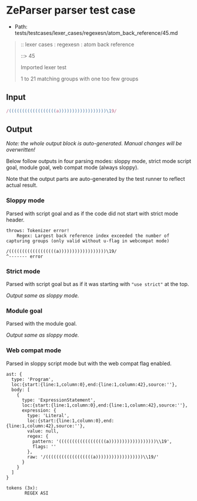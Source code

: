 # ZeParser parser test case

- Path: tests/testcases/lexer_cases/regexesn/atom_back_reference/45.md

> :: lexer cases : regexesn : atom back reference
>
> ::> 45
>
> Imported lexer test
>
> 1 to 21 matching groups with one too few groups

## Input

`````js
/((((((((((((((((((a))))))))))))))))))\19/
`````

## Output

_Note: the whole output block is auto-generated. Manual changes will be overwritten!_

Below follow outputs in four parsing modes: sloppy mode, strict mode script goal, module goal, web compat mode (always sloppy).

Note that the output parts are auto-generated by the test runner to reflect actual result.

### Sloppy mode

Parsed with script goal and as if the code did not start with strict mode header.

`````
throws: Tokenizer error!
    Regex: Largest back reference index exceeded the number of capturing groups (only valid without u-flag in webcompat mode)

/((((((((((((((((((a))))))))))))))))))\19/
^------- error
`````

### Strict mode

Parsed with script goal but as if it was starting with `"use strict"` at the top.

_Output same as sloppy mode._

### Module goal

Parsed with the module goal.

_Output same as sloppy mode._

### Web compat mode

Parsed in sloppy script mode but with the web compat flag enabled.

`````
ast: {
  type: 'Program',
  loc:{start:{line:1,column:0},end:{line:1,column:42},source:''},
  body: [
    {
      type: 'ExpressionStatement',
      loc:{start:{line:1,column:0},end:{line:1,column:42},source:''},
      expression: {
        type: 'Literal',
        loc:{start:{line:1,column:0},end:{line:1,column:42},source:''},
        value: null,
        regex: {
          pattern: '((((((((((((((((((a))))))))))))))))))\\19',
          flags: ''
        },
        raw: '/((((((((((((((((((a))))))))))))))))))\\19/'
      }
    }
  ]
}

tokens (3x):
       REGEX ASI
`````

